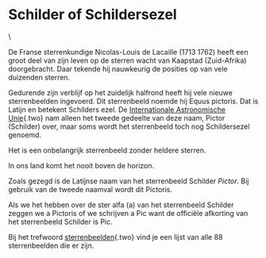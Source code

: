 # Schilder of Schildersezel

\

De Franse sterrenkundige Nicolas-Louis de Lacaille (1713 1762) heeft een
groot deel van zijn leven op de sterren wacht van Kaapstad (Zuid-Afrika)
doorgebracht. Daar tekende hij nauwkeurig de posities op van vele
duizenden sterren.

Gedurende zijn verblijf op het zuidelijk halfrond heeft hij vele nieuwe
sterrenbeelden ingevoerd. Dit sterrenbeeld noemde hij Equus pictoris.
Dat is Latijn en betekent Schilders ezel. De [Internationale
Astronomische Unie](iau.html){.two} nam alleen het tweede gedeelte van
deze naam, Pictor (Schilder) over, maar soms wordt het sterrenbeeld toch
nog Schildersezel genoemd.

Het is een onbelangrijk sterrenbeeld zonder heldere sterren.

In ons land komt het nooit boven de horizon.

Zoals gezegd is de Latijnse naam van het sterrenbeeld Schilder *Pictor*.
Bij gebruik van de tweede naamval wordt dit Pictoris.

Als we het hebben over de ster alfa (a) van het sterrenbeeld Schilder
zeggen we a Pictoris of we schrijven a Pic want de officiële afkorting
van het sterrenbeeld Schilder is Pic.

Bij het trefwoord [sterrenbeelden](sterrenb.html){.two} vind je een
lijst van alle 88 sterrenbeelden die er zijn.
